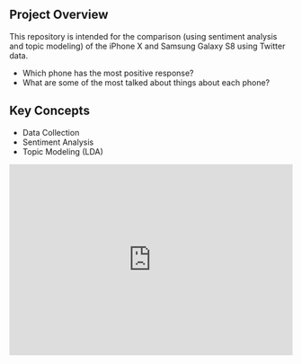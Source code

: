 ## Project Overview

This repository is intended for the comparison (using sentiment analysis and topic modeling) of the iPhone X and Samsung Galaxy S8 using Twitter data.

- Which phone has the most positive response?
- What are some of the most talked about things about each phone?

## Key Concepts

- Data Collection
- Sentiment Analysis
- Topic Modeling (LDA)

<html>
  <head>
    
<iframe src="https://bl.ocks.org/ahipolito94/raw/a52686c4ca42909a43a1dbac744689aa/#topic=1&lambda=1&term=" width="100%" height="340" seamless frameBorder="0" scrolling="no"></iframe>

  </head>
</html>
